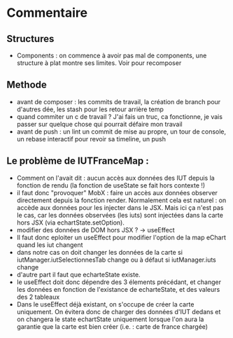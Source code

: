 # Commentaire

## Structures
- Components : on commence à avoir pas mal de components, une structure à plat montre ses limites. Voir pour recomposer

## Methode
- avant de composer : les commits de travail, la création de branch pour d'autres dée, les stash pour les retour arrière temp
- quand commiter un c de travail ? J'ai fais un truc, ca fonctionne, je vais passer sur quelque chose qui pourrait défaire mon travail
- avant de push : un lint un commit de mise au propre, un tour de console, un rebase interactif pour revoir sa timeline, un push

## Le problème de IUTFranceMap :
- Comment on l'avait dit : aucun accès aux données des IUT depuis la fonction de rendu (la fonction de useState se fait hors contexte !)
- il faut donc "provoquer" MobX : faire un accès aux données observer directement depuis la fonction render. Normalement cela est naturel : on accède aux données pour les injecter dans le JSX. Mais ici ça n'est pas le cas, car les données observées (les iuts) sont injectées dans la carte hors JSX (via echartState.setOption). 
- modifier des données de DOM hors JSX ? -> useEffect
- Il faut donc eploiter un useEffect pour modifier l'option de la map eChart quand les iut changent
- dans notre cas on doit changer les données de la carte si iutManager.iutSelectionnesTab change ou à défaut si iutManager.iuts change
- d'autre part il faut que echarteState existe. 
- le useEffect doit donc dépendre des 3 élements précédant, et changer les données en fonction de l'existance de echarteState, et des valeurs des 2 tableaux
- Dans le useEffect déjà existant, on s'occupe de créer la carte uniquement. On évitera donc de charger des données d'IUT dedans et on changera le state echartState uniquement lorsque l'on aura la garantie que la carte est bien créer (i.e. : carte de france chargée)